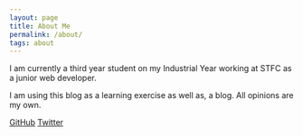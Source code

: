 ```yaml
---
layout: page
title: About Me
permalink: /about/
tags: about
---
```


I am currently a third year student on my Industrial Year working at STFC as a junior web developer.

I am using this blog as a learning exercise as well as, a blog. All opinions are my own.





<a href="https://github.com/GeorgePeorge">GitHub</a>
<a href="https://twitter.com/GeorgeyPeorgie">Twitter</a>
